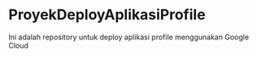 # ProyekDeployAplikasiProfile
Ini adalah repository untuk deploy aplikasi profile menggunakan Google Cloud
